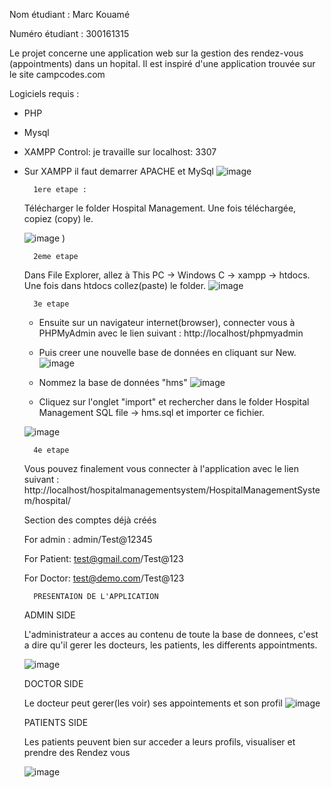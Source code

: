 Nom étudiant : Marc Kouamé

Numéro étudiant : 300161315

Le projet concerne une application web sur la gestion des rendez-vous (appointments) dans un hopital. Il est inspiré d'une application trouvée sur le site campcodes.com 

Logiciels requis : 
- PHP
- Mysql
- XAMPP Control: je travaille sur localhost: 3307

- Sur XAMPP il faut demarrer APACHE et MySql 
![image](https://user-images.githubusercontent.com/91161821/231262248-4060bcb4-7bd6-45c6-ab9c-4a47fe35a393.png)


        1ere etape : 
    Télécharger le folder Hospital Management. 
    Une fois téléchargée, copiez (copy) le.
    
    ![image](https://user-images.githubusercontent.com/91161821/231257045-e97bd41a-dad4-48ea-82dd-c6eb20f84840.png)
)
        
        2eme etape
    Dans File Explorer, allez à This PC -> Windows C -> xampp -> htdocs. Une fois dans htdocs collez(paste) le folder. 
    ![image](https://user-images.githubusercontent.com/91161821/231257392-d86902ab-041c-4258-be11-7784f97c6d8e.png)




        3e etape
    - Ensuite sur un navigateur internet(browser), connecter vous à PHPMyAdmin avec le lien suivant : http://localhost/phpmyadmin
    
      
    - Puis creer une nouvelle base de données en cliquant sur New. 
    ![image](https://user-images.githubusercontent.com/91161821/231257937-84db8ecb-1b83-4a78-9a77-7cb609827a73.png)


    - Nommez la base de données "hms"
    ![image](https://user-images.githubusercontent.com/91161821/231258132-2e4803d5-2e29-459f-a981-856830e1c228.png)
                                

    - Cliquez sur l'onglet "import" et rechercher dans le folder Hospital Management SQL file -> hms.sql et importer ce fichier. 
    
    ![image](https://user-images.githubusercontent.com/91161821/231258357-0989dbde-69e4-48ee-b33f-d230fa3a144e.png)

    

        4e etape
    Vous pouvez finalement vous connecter à l'application avec le lien suivant : http://localhost/hospitalmanagementsystem/HospitalManagementSystem/hospital/

    Section des comptes déjà créés

    For admin : admin/Test@12345
    
    For Patient: test@gmail.com/Test@123
    
    For Doctor: test@demo.com/Test@123


        PRESENTAION DE L'APPLICATION
    
    ADMIN SIDE 
    
    
    L'administrateur a acces au contenu de toute la base de donnees, c'est a dire qu'il gerer les docteurs, les patients, les differents appointments.
    
    
    ![image](https://user-images.githubusercontent.com/91161821/231260127-b763a988-5103-4b4b-9b84-993aa3ae8488.png)
    
    
    
    DOCTOR SIDE 
    
    Le docteur peut gerer(les voir) ses appointements et son profil
    ![image](https://user-images.githubusercontent.com/91161821/231260999-5abcc973-574f-4ade-820e-14425e6a9a9e.png)
    


    PATIENTS SIDE
    
    Les patients peuvent bien sur acceder a leurs profils, visualiser et prendre des Rendez vous 
    
    ![image](https://user-images.githubusercontent.com/91161821/231261996-9ef6fb20-86ea-46a5-994d-137881744cdc.png)

    
    
    
